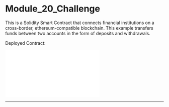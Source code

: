 # Module_20_Challenge

This is a Solidity Smart Contract that connects financial institutions on a cross-border, ethereum-compatible blockchain.  This example transfers funds between two accounts in the form of deposits and withdrawals.

Deployed Contract:

![deployed_contract](execution_results/deployed_contract.pgn)

---

